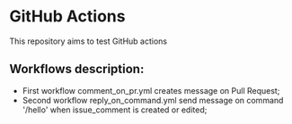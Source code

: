 # GitHub Actions
This repository aims to test GitHub actions

## Workflows description:
* First workflow comment_on_pr.yml  creates message on Pull Request;
* Second workflow reply_on_command.yml send message on command '/hello' when issue_comment is created or edited;
